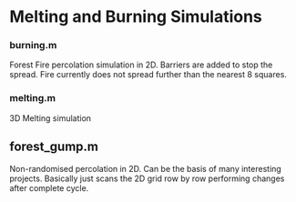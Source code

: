 # Melting and Burning Simulations

### burning.m
Forest Fire percolation simulation in 2D. Barriers are added to stop the spread. Fire currently does not spread further than the nearest 8 squares.

### melting.m
3D Melting simulation 

## forest_gump.m
Non-randomised percolation in 2D. Can be the basis of many interesting projects. Basically just scans the 2D grid row by row performing changes after complete cycle. 

